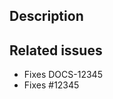 Description
-----------
<!-- Description of the change -->


Related issues
-----------
- Fixes DOCS-12345 <!-- JIRA issue, or remove this line -->
- Fixes #12345 <!-- GitHub issue, or remove this line -->

